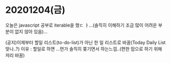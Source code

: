 20201204(금)
=
오늘은 javascript 공부로 iterable을 했ㄷ ㅏ...(솔직히 이해하기 조금 많이 어려운 부분이 없지 않아 있음)...



(공지)이제부터 할일 리스트(to-do-list)가 아닌 한 일 리스트로 바꿈(Today Daily List 맞나..?) 
이유 : 할일로 하면 ...먼가 솔직히 쫒기면서 하는느낌..(편한 맘으로 하기 위해 저리 바꿈)
